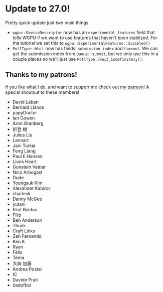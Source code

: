 # Update to 27.0!

Pretty quick update just two main things

* `wgpu::DeviceDescriptor` now has an `experimental_features` field that tells
WGPU if we want to use features that haven't been stablized. For the tutorial
we set this to `wgpu::ExperimentalFeatures::disabled()`
* `PollType::Wait` now has fields: `submission_index` and `timeout`. We can get
the submission index from `Queue::submit`, but we only use
this in a couple places so we'll just use `PollType::wait_indefinitely()`.

## Thanks to my patrons!

If you like what I do, and want to support me check out my [patreon](https://patreon.com/sotrh)!
A special shoutout to these members!

* David Laban
* Bernard Llanos
* papyDoctor
* Ian Gowen
* Aron Granberg
* 折登 樹
* Julius Liu
* Lennart
* Jani Turkia
* Feng Liang
* Paul E Hansen
* Lions Heart
* Gunstein Vatnar
* Nico Arbogast
* Dude
* Youngsuk Kim
* Alexander Kabirov
* charlesk
* Danny McGee
* yutani
* Eliot Bolduc
* Filip
* Ben Anderson
* Thunk
* Craft Links
* Zeh Fernando
* Ken K
* Ryan
* Felix
* Tema
* 大典 加藤
* Andrea Postal
* IC
* Davide Prati
* dadofboi
